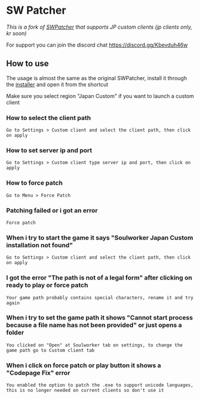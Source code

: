 # SW Patcher

_This is a fork of [SWPatcher](https://github.com/Miyuyami/SWPatcher) that supports JP custom clients (jp clients only, kr soon)_

For support you can join the discord chat https://discord.gg/Kbevduh46w
## How to use

The usage is almost the same as the original SWPatcher, install it through the [installer](github.com/Asaduji/SWPatcher/releases/latest) and open it from the shortcut

Make sure you select region "Japan Custom" if you want to launch a custom client

### How to select the client path
```
Go to Settings > Custom client and select the client path, then click on apply
```
### How to set server ip and port
```
Go to Settings > Custom client type server ip and port, then click on apply
```
### How to force patch
```
Go to Menu > Force Patch
```
### Patching failed or i got an error
```
Force patch
```
### When i try to start the game it says "Soulworker Japan Custom installation not found"
```
Go to Settings > Custom client and select the client path, then click on apply
```
### I got the error "The path is not of a legal form" after clicking on ready to play or force patch
```
Your game path probably contains special characters, rename it and try again
```
### When i try to set the game path it shows "Cannot start process because a file name has not been provided" or just opens a folder
```
You clicked on "Open" at Soulworker tab on settings, to change the game path go to Custom client tab
```
### When i click on force patch or play button it shows a "Codepage Fix" error
```
You enabled the option to patch the .exe to support unicode languages, this is no longer needed on current clients so don't use it
```
